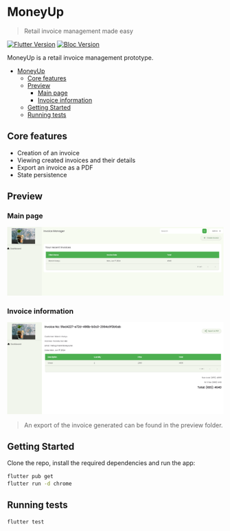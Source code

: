# MoneyUp

> Retail invoice management made easy

[![Flutter Version](https://img.shields.io/badge/Codebase-Flutter_v3-blue?logo=flutter)](https://flutter.dev/)
[![Bloc Version](https://img.shields.io/badge/State_Manager-Flutter_bloc-blue)](https://bloclibrary.dev/)


MoneyUp is a retail invoice management prototype.

- [MoneyUp](#moneyup)
  - [Core features](#core-features)
  - [Preview](#preview)
    - [Main page](#main-page)
    - [Invoice information](#invoice-information)
  - [Getting Started](#getting-started)
  - [Running tests](#running-tests)


## Core features

 - Creation of an invoice
 - Viewing created invoices and their details
 - Export an invoice as a PDF
 - State persistence


## Preview

### Main page
![Main page](./preview/mainpage.png)

### Invoice information
![Invoice info](./preview/invoice_info.png)

> An export of the invoice generated can be found in the preview folder.

## Getting Started

Clone the repo, install the required dependencies and run the app:

```bash
flutter pub get
flutter run -d chrome
```

## Running tests

```
flutter test
```